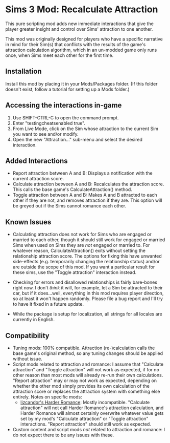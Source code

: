 # Sims 3 Mod: Recalculate Attraction

This pure scripting mod adds new immediate interactions that give the player greater insight and control over Sims' attraction to one another.

This mod was originally designed for players who have a specific narrative in mind for their Sim(s) that conflicts with the results of the game's attraction calculation algorithm, which in an un-modded game only runs once, when Sims meet each other for the first time.

## Installation
Install this mod by placing it in your Mods/Packages folder. (If this folder doesn't exist, follow a tutorial for setting up a Mods folder.)

## Accessing the interactions in-game

1. Use SHIFT-CTRL-C to open the command prompt.
1. Enter "testingcheatsenabled true".
1. From Live Mode, click on the Sim whose attraction to the current Sim you want to see and/or modify.
1. Open the new "Attraction..." sub-menu and select the desired interaction.

## Added Interactions

* Report attraction between A and B: Displays a notification with the current attraction score.
* Calculate attraction between A and B: Recalculates the attraction score. This calls the base game's CalculateAttraction() method.
* Toggle attraction between A and B: Makes A and B attracted to each other if they are not, and removes attraction if they are. This option will be greyed out if the Sims cannot romance each other.

## Known Issues

* Calculating attraction does not work for Sims who are engaged or married to each other, though it should still work for engaged or married Sims when used on Sims they are *not* engaged or married to. For whatever reason, CalculateAttraction() exits without setting the relationship attraction score. The options for fixing this have unwanted side-effects (e.g. temporarily changing the relationship status) and/or are outside the scope of this mod. If you want a particular result for these sims, use the "Toggle attraction" interaction instead.

* Checking for errors and disallowed relationships is fairly bare-bones right now. I don't *think* it will, for example, let a Sim be attracted to their car, but if it does...well, everything in this mod requires player direction, so at least it won't happen randomly. Please file a bug report and I'll try to have it fixed in a future update.

* While the package is setup for localization, all strings for all locales are currently in English.

## Compatibility

* Tuning mods: 100% compatible. Attraction (re-)calculation calls the base game's original method, so any tuning changes should be applied without issue.
* Script mods related to attraction and romance: I assume that "Calculate attraction" and "Toggle attraction" will not work as expected, if for no other reason than most mods will already re-run their own calculations. "Report attraction" may or may not work as expected, depending on whether the other mod simply provides its own calculation of the attraction score or replaces the attraction system with something else entirely. Notes on specific mods:
	+ [lizcandor's Harder Romance](https://modthesims.info/d/657983/harder-romance.html): Mostly incompatible. "Calculate attraction" will not call Harder Romance's attraction calculation, and Harder Romance will almost certainly overwrite whatever value gets set by my mod's "Calculate attraction" or "Toggle attraction" interactions. "Report attraction" should still work as expected.
* Custom content and script mods *not* related to attraction and romance: I do not expect there to be any issues with these.